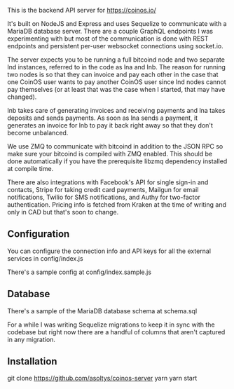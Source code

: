 This is the backend API server for https://coinos.io/

It's built on NodeJS and Express and uses Sequelize to communicate with a MariaDB database server. There are a couple GraphQL endpoints I was experimenting with but most of the communication is done with REST endpoints and persistent per-user websocket connections using socket.io.

The server expects you to be running a full bitcoind node and two separate lnd instances, referred to in the code as lna and lnb. The reason for running two nodes is so that they can invoice and pay each other in the case that one CoinOS user wants to pay another CoinOS user since lnd nodes cannot pay themselves (or at least that was the case when I started, that may have changed). 

lnb takes care of generating invoices and receiving payments and lna takes deposits and sends payments. As soon as lna sends a payment, it generates an invoice for lnb to pay it back right away so that they don't become unbalanced.

We use ZMQ to communicate with bitcoind in addition to the JSON RPC so make sure your bitcoind is compiled with ZMQ enabled. This should be done automatically if you have the prerequisite libzmq dependency installed at compile time.

There are also integrations with Facebook's API for single sign-in and contacts, Stripe for taking credit card payments, Mailgun for email notifications, Twilio for SMS notifications, and Authy for two-factor authentication. Pricing info is fetched from Kraken at the time of writing and only in CAD but that's soon to change.

## Configuration

You can configure the connection info and API keys for all the external services in config/index.js 

There's a sample config at config/index.sample.js

## Database

There's a sample of the MariaDB database schema at schema.sql

For a while I was writing Sequelize migrations to keep it in sync with the codebase but right now there are a handful of columns that aren't captured in any migration.

## Installation

git clone https://github.com/asoltys/coinos-server
yarn
yarn start

